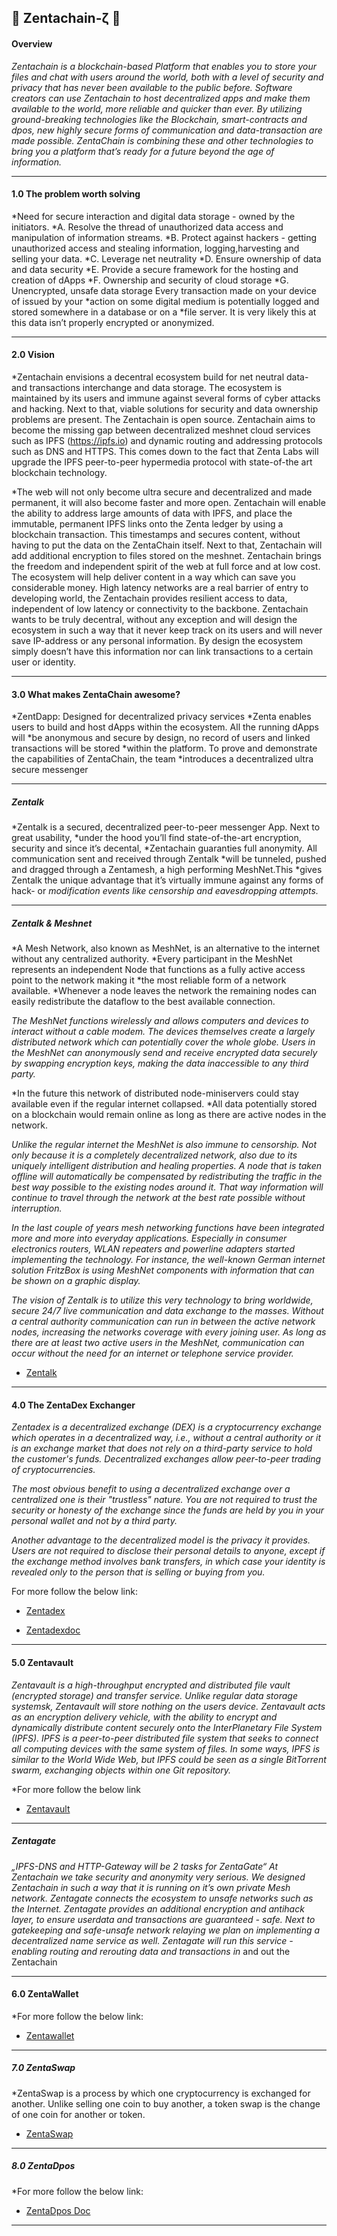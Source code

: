 ## :closed_lock_with_key: Zentachain-ζ  :closed_lock_with_key:

#### Overview

*Zentachain is a blockchain-based Platform that enables you to store your files and chat with users around the world, both with a level of security and privacy that has never been available to the public before. Software creators can use Zentachain to host decentralized apps and make them available to the world, more reliable and quicker than ever. By utilizing ground-breaking technologies like the Blockchain, smart-contracts and dpos, new highly secure forms of communication and data-transaction are made possible. ZentaChain is combining these and other technologies to bring you a platform that’s ready for a future beyond the age of information.*

------------

#### 1.0 The problem worth solving

*Need for secure interaction and digital data storage - owned by the initiators.
*A. Resolve the thread of unauthorized data access and manipulation of information streams.
*B. Protect against hackers - getting unauthorized access and stealing information, logging,harvesting and selling your data.
*C. Leverage net neutrality
*D. Ensure ownership of data and data security
*E. Provide a secure framework for the hosting and creation of dApps
*F. Ownership and security of cloud storage
*G. Unencrypted, unsafe data storage Every transaction made on your device of issued by your
*action on some digital medium is potentially logged and stored somewhere in a database or on a
*file server. It is very likely this at this data isn’t properly encrypted or anonymized.

------------

#### 2.0 Vision

*Zentachain envisions a decentral ecosystem build for net neutral data- and transactions
interchange and data storage. The ecosystem is maintained by its users and immune against
several forms of cyber attacks and hacking. Next to that, viable solutions for security and data
ownership problems are present. The Zentachain is open source. Zentachain aims to become the
missing gap between decentralized meshnet cloud services such as IPFS (https://ipfs.io) and
dynamic routing and addressing protocols such as DNS and HTTPS. This comes down to the
fact that Zenta Labs will upgrade the IPFS peer-to-peer hypermedia protocol with state-of-the
art blockchain technology.

*The web will not only become ultra secure and decentralized and made permanent, it will also
become faster and more open. Zentachain will enable the ability to address large amounts of data
with IPFS, and place the immutable, permanent IPFS links onto the Zenta ledger by using a
blockchain transaction. This timestamps and secures content, without having to put the data on
the ZentaChain itself. Next to that, Zentachain will add additional encryption to files stored on the
meshnet. Zentachain brings the freedom and independent spirit of the web at full force and at low
cost. The ecosystem will help deliver content in a way which can save you considerable money.
High latency networks are a real barrier of entry to developing world, the Zentachain provides
resilient access to data, independent of low latency or connectivity to the backbone. Zentachain
wants to be truly decentral, without any exception and will design the ecosystem in such a
way that it never keep track on its users and will never save IP-address or any personal
information. By design the ecosystem simply doesn’t have this information nor can link
transactions to a certain user or identity.

------------

#### 3.0 What makes ZentaChain awesome?

*ZentDapp: Designed for decentralized privacy services
*Zenta enables users to build and host dApps within the ecosystem. All the running dApps will
*be anonymous and secure by design, no record of users and linked transactions will be stored
*within the platform. To prove and demonstrate the capabilities of ZentaChain, the team
*introduces a decentralized ultra secure messenger

------------

##### Zentalk

*Zentalk is a secured, decentralized peer-to-peer messenger App. Next to great usability,
*under the hood you’ll find state-of-the-art encryption, security and since it’s decental,
*Zentachain guaranties full anonymity. All communication sent and received through Zentalk
*will be tunneled, pushed and dragged through a Zentamesh, a high performing MeshNet.This
*gives Zentalk the unique advantage that it’s virtually immune against any forms of hack- or
*modification events like censorship and eavesdropping attempts.*

------------

##### Zentalk & Meshnet

*A Mesh Network, also known as MeshNet, is an alternative to the internet without any centralized authority. 
*Every participant in the MeshNet represents an independent Node that functions as a fully active access point to the network making it *the most reliable form of a network available. 
*Whenever a node leaves the network the remaining nodes can easily redistribute the dataflow to the best available connection.

*The MeshNet functions wirelessly and allows computers and devices to interact without a cable modem. The devices themselves create a largely distributed network which can potentially cover the whole globe. 
Users in the MeshNet can anonymously send and receive encrypted data securely by swapping encryption keys,
making the data inaccessible to any third party.*

*In the future this network of distributed node-miniservers could stay available even if the regular internet collapsed.
*All data potentially stored on a blockchain would remain online as long as there are active nodes in the network.

*Unlike the regular internet the MeshNet is also immune to censorship. Not only because it is a completely decentralized network, also due to its uniquely intelligent distribution and healing properties. A node that is taken offline will automatically be compensated by redistributing the traffic in the best way possible to the existing nodes around it. 
That way information will continue to travel through the network at the best rate possible without interruption.*

*In the last couple of years mesh networking functions have been integrated more and more into everyday applications. Especially in consumer electronics routers, WLAN repeaters and powerline adapters started implementing the technology. 
For instance, the well-known German internet solution FritzBox is using MeshNet components with information that can be shown on a graphic display.*

*The vision of Zentalk is to utilize this very technology to bring worldwide, secure 24/7 live communication and data exchange to the masses. Without a central authority communication can run in between the active network nodes, increasing the networks coverage with every joining user. As long as there are at least two active users in the MeshNet, communication can occur without the need for an internet or telephone service provider.*

* [Zentalk](www.zentalk.chat)

------------

#### 4.0 The ZentaDex Exchanger

*Zentadex is a decentralized exchange (DEX) is a cryptocurrency exchange which operates in a decentralized way, i.e., without a central authority or it is an exchange market that does not rely on a third-party service to hold the customer's funds. Decentralized exchanges allow peer-to-peer trading of cryptocurrencies.*

*The most obvious benefit to using a decentralized exchange over a centralized one is their "trustless" nature. You are not required to trust the security or honesty of the exchange since the funds are held by you in your personal wallet and not by a third party.*

*Another advantage to the decentralized model is the privacy it provides. Users are not required to disclose their personal details to anyone, except if the exchange method involves bank transfers, in which case your identity is revealed only to the person that is selling or buying from you.*

For more follow the below link:

* [Zentadex](https://github.com/ZentaChain/Zentadex)

* [Zentadexdoc](https://github.com/ZentaChain/Zentadex/blob/master/ZENTADEX%20BLOCKCHAIN%20BASED%20DECENTRALIZED%20EXCHANGE.pdf)

------------


#### 5.0 Zentavault

*Zentavault is a high-throughput encrypted and distributed file vault (encrypted storage) and
transfer service. Unlike regular data storage systemsk, Zentavault will store nothing on the
users device. Zentavault acts as an encryption delivery vehicle, with the ability to encrypt and
dynamically distribute content securely onto the InterPlanetary File System (IPFS). IPFS is a
peer-to-peer distributed file system that seeks to connect all computing devices with the same
system of files. In some ways, IPFS is similar to the World Wide Web, but IPFS could be seen
as a single BitTorrent swarm, exchanging objects within one Git repository.*

*For more follow the below link

* [Zentavault](https://github.com/ZentaChain/Zentavault)

------------

##### Zentagate

*„IPFS-DNS and HTTP-Gateway will be 2 tasks for ZentaGate“ 
At Zentachain we take security and anonymity very serious. We designed Zentachain in such
a way that it is running on it’s own private Mesh network. Zentagate connects the ecosystem
to unsafe networks such as the Internet. Zentagate provides an additional encryption and antihack layer, to ensure userdata and transactions are guaranteed - safe. Next to gatekeeping
and safe-unsafe network relaying we plan on implementing a decentralized name service as
well. Zentagate will run this service - enabling routing and rerouting data and transactions in*
and out the Zentachain

------------

#### 6.0 ZentaWallet

*For more follow the below link:

* [Zentawallet](https://github.com/ZentaChain/Zentawallet)

------------

##### 7.0 ZentaSwap

*ZentaSwap is a process by which one cryptocurrency is exchanged for another. Unlike selling one coin to buy another, a token swap is the change of one coin for another or token.

 * [ZentaSwap](https://github.com/ZentaChain/ZentaSwap)
 
 ------------

##### 8.0 ZentaDpos

*For more follow the below link:

* [ZentaDpos Doc](https://github.com/ZentaChain/Documents/blob/master/ZentaDpos.pdf)

------------
